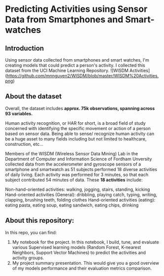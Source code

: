 # Predicting Activities using Sensor Data from Smartphones and Smart-watches

## Introduction
Using sensor data collected from smartphones and smart watches, I'm creating models that could predict a person's activity. I collected this dataset from the UCI Machine Learning Repository.
![WISDM Activities] 
(https://github.com/mnnguyen2/WISDM/blob/master/WISDM%20Activities.png)

## About the dataset

Overall, the dataset includes **approx. 75k observations, spanning across 93 variables.**  

Human activity recognition, or HAR for short, is a broad field of study concerned with identifying the specific movement or action of a person based on sensor data. Being able to sense/ recognize human activity can be a huge asset to many fields including but not limited to healthcare, construction, etc...

Members of the WISDM (Wireless Sensor Data Mining) Lab in the Department of Computer and Information Science of Fordham Unversity collected data from the accelerometer and gyroscope sensors of a smartphone and smartwatch as 51 subjects performed 18 diverse activities of daily living. Each activity was performed for 3 minutes, so that each subject contributed 54 minutes of data. These **18 activities** include:

Non-hand-oriented activities: walking, jogging, stairs, standing, kicking
Hand-oriented activities (General): dribbling, playing catch, typing, writing, clapping, brushing teeth, folding clothes
Hand-oriented activities (eating): eating pasta, eating soup, eating sandwich, eating chips, drinking

## About this repository:

In this repo, you can find:
1. My notebook for the project. In this notebook, I build, tune, and evaluate various Supervised learning models (Random Forest, K-nearest Neighbors, Support Vector Machines) to predict the activities and activity groups. 
2. My project summary presentation. This would give you a good overview of my models performance and their evaluation metrics comparison. 



